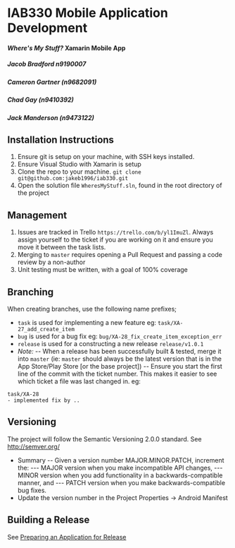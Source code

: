 # IAB330 Mobile Application Development
#### _Where's My Stuff?_ Xamarin Mobile App
##### Jacob Bradford n9190007
##### Cameron Gartner (n9682091)
##### Chad Gay (n9410392)
##### Jack Manderson (n9473122)

## Installation Instructions
1. Ensure git is setup on your machine, with SSH keys installed.
2. Ensure Visual Studio with Xamarin is setup
3. Clone the repo to your machine. `git clone git@github.com:jakeb1996/iab330.git`
4. Open the solution file `WheresMyStuff.sln`, found in the root directory of the project

## Management
1. Issues are tracked in Trello `https://trello.com/b/yl1ImuZl`. Always assign yourself to the ticket if you are working on it and ensure you move it between the task lists.
2. Merging to `master` requires opening a Pull Request and passing a code review by a non-author
3. Unit testing must be written, with a goal of 100% coverage

## Branching
When creating branches, use the following name prefixes;
- `task` is used for implementing a new feature eg: `task/XA-27_add_create_item`
- `bug` is used for a bug fix eg: `bug/XA-28_fix_create_item_exception_err`
- `release` is used for a constructing a new release `release/v1.0.1`
- _Note:_ 
 -- When a release has been successfully built & tested, merge it into `master` (ie: `master` should always be the latest version that is in the App Store/Play Store [or the base project])
 -- Ensure you start the first line of the commit with the ticket number. This makes it easier to see which ticket a file was last changed in. eg:
```
task/XA-28
- implemented fix by ..
```

## Versioning
The project will follow the Semantic Versioning 2.0.0 standard. See http://semver.org/
- Summary
-- Given a version number MAJOR.MINOR.PATCH, increment the:
--- MAJOR version when you make incompatible API changes,
--- MINOR version when you add functionality in a backwards-compatible manner, and
--- PATCH version when you make backwards-compatible bug fixes.
- Update the version number in the Project Properties -> Android Manifest

## Building a Release
See [Preparing an Application for Release](https://developer.xamarin.com/guides/android/deployment,_testing,_and_metrics/publishing_an_application/part_1_-_preparing_an_application_for_release/#Versioning)